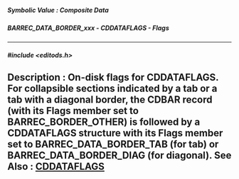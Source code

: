 ##### Symbolic Value : Composite Data
##### BARREC_DATA_BORDER_xxx - CDDATAFLAGS - Flags
---
##### #include <editods.h>
**Description :**
On-disk flags for CDDATAFLAGS. For collapsible sections indicated by a tab or a 
tab with a diagonal border, the CDBAR record (with its Flags member set to 
BARREC_BORDER_OTHER) is followed by a CDDATAFLAGS structure with its Flags 
member set to BARREC_DATA_BORDER_TAB (for tab) or BARREC_DATA_BORDER_DIAG (for 
diagonal).
**See Also :**
[CDDATAFLAGS](D:/md_files/CDDATAFLAGS.md)
---
